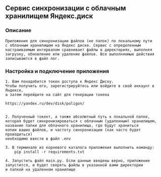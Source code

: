 ## Сервис синхронизации с облачным хранилищем Яндекс.диск

### Описание

    Приложение для синхронизации файлов (не папок) по локальному пути 
    с облачным хранилищем на Яндекс диске. Сервис с определенным 
    настраиваемым интервалом сравнивает файлы в директориях, выполняя
    загрузку, обновление или удаление файлов. Все выполняемые действия
    записываются в файл лог.

### Настройка и подключение приложения

    1. Вам понадобится токен доступа к Яндекс Диску. 
    Чтобы получить его, зарегистрируйтесь или войдите в свой аккаунт в Яндексе, 
    а затем перейдите на сайт для генерации токена

    https://yandex.ru/dev/disk/poligon/


    2. Полученный токент, а также абсолютный путь к локальной папке,
    которая будет синхронизироваться с облачным (удаленным) хранилищем,
    название папки для облачного хранилища, где будут храниться 
    копии ваших файлов, и частоту синхронизации (как часто будет проводиться)
    необходимо ввести в файл .env

    3. В терминале из корневого каталога приложения выполнить команду:
        pip install -r requirements.txt

    4. Запустить файл main.py. Если данные введены верно, приложение
    запустится, и будет сверять файлы в указанной вами директории 
    и папкой на удаленном хранилище
